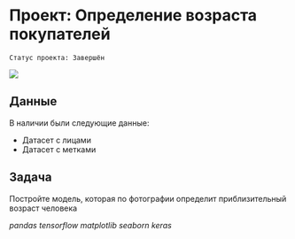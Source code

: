 # Проект: Определение возраста покупателей
    Статус проекта: Завершён
![](https://payspacemagazine.com/wp-content/uploads/2018/10/faceid4.jpg)
## Данные

В наличии были следующие данные:
- Датасет с лицами
- Датасет с метками

## Задача

Постройте модель, которая по фотографии определит приблизительный возраст человека

*pandas* *tensorflow* *matplotlib* *seaborn* *keras*
